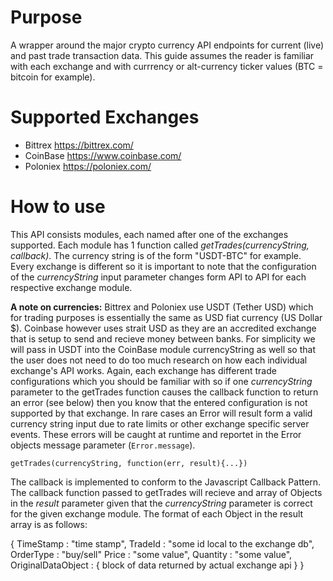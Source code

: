 # Purpose
A wrapper around the major crypto currency API endpoints for current (live) and past trade transaction data. This guide assumes the reader is familiar with each exchange and with currrency or alt-currency ticker values (BTC = bitcoin for example).

# Supported Exchanges
* Bittrex https://bittrex.com/
* CoinBase https://www.coinbase.com/
* Poloniex https://poloniex.com/

# How to use

This API consists modules, each named after one of the exchanges supported. Each module has 1 function called _getTrades(currencyString, callback)_. The currency string is of the form "USDT-BTC" for example. Every exchange is different so it is important to note that the configuration of the _currencyString_ input parameter changes form API to API for each respective exchange module. 

**A note on currencies:**
Bittrex and Poloniex use USDT (Tether USD) which for trading purposes is essentially the same as USD fiat currency (US Dollar $). Coinbase however uses strait USD as they are an accredited exchange that is setup to send and recieve money between banks. For simplicity we will pass in USDT into the CoinBase module currencyString as well so that the user does not need to do too much research on how each individual exchange's API works. Again, each exchange has different trade configurations which you should be familiar with so if one _currencyString_ parameter to the getTrades function causes the callback function to return an error (see below) then you know that the entered configuration is not supported by that exchange. In rare cases an Error will result form a valid currency string input due to rate limits or other exchange specific server events. These errors will be caught at runtime and reportet in the Error objects message parameter (`Error.message`).

`getTrades(currencyString, function(err, result){...})`

The callback is implemented to conform to the Javascript Callback Pattern. The callback function passed to getTrades will recieve and array of Objects in the _result_ parameter given that the _currencyString_ parameter is correct for the given exchange module. The format of each Object in the result array is as follows:

{
	TimeStamp : "time stamp",
	TradeId : "some id local to the exchange db",
	OrderType : "buy/sell"
	Price : "some value",
	Quantity : "some value",
	OriginalDataObject : {
		block of data returned by actual exchange api
	}
}

